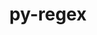 ---
title: "py-regex"
layout: cache
categories: [package, develop-2023-09-10]
meta: {"versions": ["2022.8.17"], "compilers": ["apple-clang@=14.0.0", "gcc@=11.1.0", "gcc@=11.3.0", "oneapi@=2023.2.0"], "oss": ["ubuntu20.04", "ubuntu22.04", "ventura"], "platforms": ["darwin", "linux"], "targets": ["aarch64", "ppc64le", "x86_64", "x86_64_v3"], "stacks": ["e4s", "e4s-oneapi", "e4s-power", "ml-darwin-aarch64-mps", "ml-linux-x86_64-cpu", "ml-linux-x86_64-cuda", "ml-linux-x86_64-rocm", "root"], "num_specs": 5, "num_specs_by_stack": {"root": 5, "ml-darwin-aarch64-mps": 1, "e4s-power": 1, "e4s-oneapi": 1, "e4s": 1, "ml-linux-x86_64-cpu": 1, "ml-linux-x86_64-cuda": 1, "ml-linux-x86_64-rocm": 1}}
spec_details: [{"hash": "4j362yt45drr5aovzgegldg6g2i2d7gg", "compiler": "apple-clang@=14.0.0", "versions": ["2022.8.17"], "os": "ventura", "platform": "darwin", "target": "aarch64", "variants": ["build_system=python_pip"], "stacks": ["root", "ml-darwin-aarch64-mps"], "size": "-", "tarball": "https://binaries.spack.io/releases/develop-2023-09-10/build_cache/darwin-ventura-aarch64/apple-clang-14.0.0/py-regex-2022.8.17/darwin-ventura-aarch64-apple-clang-14.0.0-py-regex-2022.8.17-4j362yt45drr5aovzgegldg6g2i2d7gg.spack"}, {"hash": "wtrzp2eabybfguhu4lb3lmeozqsu6rkz", "compiler": "gcc@=11.1.0", "versions": ["2022.8.17"], "os": "ubuntu20.04", "platform": "linux", "target": "ppc64le", "variants": ["build_system=python_pip"], "stacks": ["e4s-power", "root"], "size": "-", "tarball": "https://binaries.spack.io/releases/develop-2023-09-10/build_cache/linux-ubuntu20.04-ppc64le/gcc-11.1.0/py-regex-2022.8.17/linux-ubuntu20.04-ppc64le-gcc-11.1.0-py-regex-2022.8.17-wtrzp2eabybfguhu4lb3lmeozqsu6rkz.spack"}, {"hash": "tpzlee3wmzpammg4mvulqm33tdp7fgjc", "compiler": "oneapi@=2023.2.0", "versions": ["2022.8.17"], "os": "ubuntu20.04", "platform": "linux", "target": "x86_64", "variants": ["build_system=python_pip"], "stacks": ["root", "e4s-oneapi"], "size": "-", "tarball": "https://binaries.spack.io/releases/develop-2023-09-10/build_cache/linux-ubuntu20.04-x86_64/oneapi-2023.2.0/py-regex-2022.8.17/linux-ubuntu20.04-x86_64-oneapi-2023.2.0-py-regex-2022.8.17-tpzlee3wmzpammg4mvulqm33tdp7fgjc.spack"}, {"hash": "i3xgwhnxso7ghecuq6m3bfafhiatyxbj", "compiler": "gcc@=11.1.0", "versions": ["2022.8.17"], "os": "ubuntu20.04", "platform": "linux", "target": "x86_64_v3", "variants": ["build_system=python_pip"], "stacks": ["root", "e4s"], "size": "-", "tarball": "https://binaries.spack.io/releases/develop-2023-09-10/build_cache/linux-ubuntu20.04-x86_64_v3/gcc-11.1.0/py-regex-2022.8.17/linux-ubuntu20.04-x86_64_v3-gcc-11.1.0-py-regex-2022.8.17-i3xgwhnxso7ghecuq6m3bfafhiatyxbj.spack"}, {"hash": "ndbyv6fkbemchshk2sgcl4xwtnexzlf7", "compiler": "gcc@=11.3.0", "versions": ["2022.8.17"], "os": "ubuntu22.04", "platform": "linux", "target": "x86_64_v3", "variants": ["build_system=python_pip"], "stacks": ["root", "ml-linux-x86_64-cpu", "ml-linux-x86_64-cuda", "ml-linux-x86_64-rocm"], "size": "-", "tarball": "https://binaries.spack.io/releases/develop-2023-09-10/build_cache/linux-ubuntu22.04-x86_64_v3/gcc-11.3.0/py-regex-2022.8.17/linux-ubuntu22.04-x86_64_v3-gcc-11.3.0-py-regex-2022.8.17-ndbyv6fkbemchshk2sgcl4xwtnexzlf7.spack"}]
---